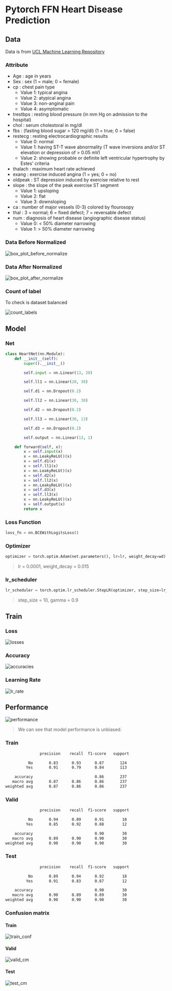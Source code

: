 # Pytorch FFN Heart Disease Prediction

## Data

Data is from [UCL Machine Learning Repository](https://archive.ics.uci.edu/ml/datasets/heart+disease)

### Attribute 

* Age : age in years
* Sex : sex (1 = male; 0 = female)
* cp : chest pain type
  * Value 1: typical angina
  * Value 2: atypical angina
  * Value 3: non-anginal pain
  * Value 4: asymptomatic
* trestbps :  resting blood pressure (in mm Hg on admission to the hospital)
* chol :  serum cholestoral in mg/dl
* fbs : (fasting blood sugar > 120 mg/dl) (1 = true; 0 = false)
* restecg : resting electrocardiographic results
  * Value 0: normal
  * Value 1: having ST-T wave abnormality (T wave inversions and/or ST elevation or depression of > 0.05 mV)
  * Value 2: showing probable or definite left ventricular hypertrophy by Estes' criteria
* thalach : maximum heart rate achieved
* exang : exercise induced angina (1 = yes; 0 = no)
* oldpeak : ST depression induced by exercise relative to rest
* slope : the slope of the peak exercise ST segment
  * Value 1: upsloping
  * Value 2: flat
  * Value 3: downsloping
* ca : number of major vessels (0-3) colored by flourosopy
* thal : 3 = normal; 6 = fixed defect; 7 = reversable defect
* num : diagnosis of heart disease (angiographic disease status)
  * Value 0: < 50% diameter narrowing
  * Value 1: > 50% diameter narrowing

### Data Before Normalized
![box_plot_before_normalize](https://github.com/UncleThree0402/PyTorch_FFN_HeartDisease/blob/master/Photo/box_plot_before_normalize2.png)

### Data After Normalized
![box_plot_after_normalize](https://github.com/UncleThree0402/PyTorch_FFN_HeartDisease/blob/master/Photo/box_plot_after_normalize.png)

### Count of label
To check is dataset balanced

![count_labels](https://github.com/UncleThree0402/PyTorch_FFN_HeartDisease/blob/master/Photo/count_labels.png)

## Model

### Net
```python
class HeartNet(nn.Module):
    def __init__(self):
        super().__init__()

        self.input = nn.Linear(13, 20)

        self.ll1 = nn.Linear(20, 30)

        self.d1 = nn.Dropout(0.2)

        self.ll2 = nn.Linear(30, 30)

        self.d2 = nn.Dropout(0.2)

        self.ll3 = nn.Linear(30, 13)

        self.d3 = nn.Dropout(0.2)

        self.output = nn.Linear(13, 1)

    def forward(self, x):
        x = self.input(x)
        x = nn.LeakyReLU()(x)
        x = self.d1(x)
        x = self.ll1(x)
        x = nn.LeakyReLU()(x)
        x = self.d2(x)
        x = self.ll2(x)
        x = nn.LeakyReLU()(x)
        x = self.d3(x)
        x = self.ll3(x)
        x = nn.LeakyReLU()(x)
        x = self.output(x)
        return x
```

### Loss Function
```python
loss_fn = nn.BCEWithLogitsLoss()
```

### Optimizer
```python
optimizer = torch.optim.Adam(net.parameters(), lr=lr, weight_decay=wd)
```
>lr = 0.0001, weight_decay = 0.015

### lr_scheduler
```python
lr_scheduler = torch.optim.lr_scheduler.StepLR(optimizer, step_size=lr_step, gamma=lr_gamma)
```
>step_size = 10, gamma = 0.9

## Train

### Loss
![losses](https://github.com/UncleThree0402/PyTorch_FFN_HeartDisease/blob/master/Photo/losses.png)

### Accuracy
![accuracies](https://github.com/UncleThree0402/PyTorch_FFN_HeartDisease/blob/master/Photo/accuracies.png)

### Learning Rate
![lr_rate](https://github.com/UncleThree0402/PyTorch_FFN_HeartDisease/blob/master/Photo/lr_rate.png)

## Performance
![performance](https://github.com/UncleThree0402/PyTorch_FFN_HeartDisease/blob/master/Photo/performance.png)
> We can see that model performance is unbiased.

### Train
```bash
               precision    recall  f1-score   support

          No       0.83      0.93      0.87       124
         Yes       0.91      0.79      0.84       113

    accuracy                           0.86       237
   macro avg       0.87      0.86      0.86       237
weighted avg       0.87      0.86      0.86       237
```

### Valid
```bash
               precision    recall  f1-score   support

          No       0.94      0.89      0.91        18
         Yes       0.85      0.92      0.88        12

    accuracy                           0.90        30
   macro avg       0.89      0.90      0.90        30
weighted avg       0.90      0.90      0.90        30
```

### Test
```bash
               precision    recall  f1-score   support

          No       0.89      0.94      0.92        18
         Yes       0.91      0.83      0.87        12

    accuracy                           0.90        30
   macro avg       0.90      0.89      0.89        30
weighted avg       0.90      0.90      0.90        30
```

### Confusion matrix

#### Train
![train_conf](https://github.com/UncleThree0402/PyTorch_FFN_HeartDisease/blob/master/Photo/train_cm.png)

#### Valid
![valid_cm](https://github.com/UncleThree0402/PyTorch_FFN_HeartDisease/blob/master/Photo/valid_cm.png)

#### Test
![test_cm](https://github.com/UncleThree0402/PyTorch_FFN_HeartDisease/blob/master/Photo/test_cm.png)

